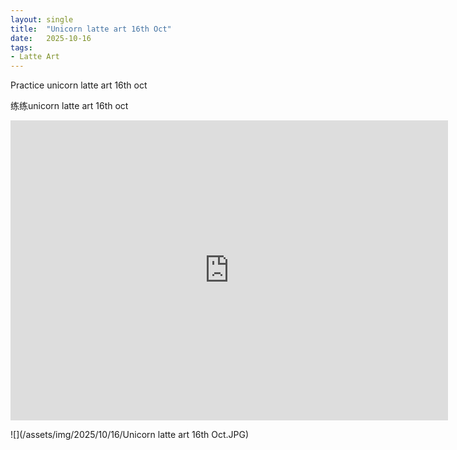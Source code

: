 ```yaml
---
layout: single
title:  "Unicorn latte art 16th Oct"
date:   2025-10-16
tags:
- Latte Art
---
```


Practice unicorn latte art 16th oct

练练unicorn latte art 16th oct

<div class="embed-container">
  <iframe
      src="https://www.youtube.com/embed/LHeyglYdx90"
      width="700"
      height="480"
      frameborder="0"
      allowfullscreen="true">
  </iframe>
</div>

![](/assets/img/2025/10/16/Unicorn latte art 16th Oct.JPG)
